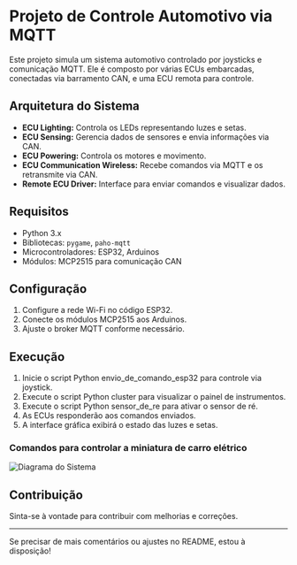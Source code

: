 # Projeto de Controle Automotivo via MQTT

Este projeto simula um sistema automotivo controlado por joysticks e comunicação MQTT. Ele é composto por várias ECUs embarcadas, conectadas via barramento CAN, e uma ECU remota para controle.

## Arquitetura do Sistema

- **ECU Lighting:** Controla os LEDs representando luzes e setas.
- **ECU Sensing:** Gerencia dados de sensores e envia informações via CAN.
- **ECU Powering:** Controla os motores e movimento.
- **ECU Communication Wireless:** Recebe comandos via MQTT e os retransmite via CAN.
- **Remote ECU Driver:** Interface para enviar comandos e visualizar dados.

## Requisitos

- Python 3.x
- Bibliotecas: `pygame`, `paho-mqtt`
- Microcontroladores: ESP32, Arduinos
- Módulos: MCP2515 para comunicação CAN

## Configuração

1. Configure a rede Wi-Fi no código ESP32.
2. Conecte os módulos MCP2515 aos Arduinos.
3. Ajuste o broker MQTT conforme necessário.

## Execução

1. Inicie o script Python envio_de_comando_esp32 para controle via joystick.
2. Execute o script Python cluster para visualizar o painel de instrumentos.
3. Execute o script Python sensor_de_re para ativar o sensor de ré.
4. As ECUs responderão aos comandos enviados.
5. A interface gráfica exibirá o estado das luzes e setas.

### Comandos para controlar a miniatura de carro elétrico

![Diagrama do Sistema]("xbox.png")

## Contribuição

Sinta-se à vontade para contribuir com melhorias e correções.

---

Se precisar de mais comentários ou ajustes no README, estou à disposição!
